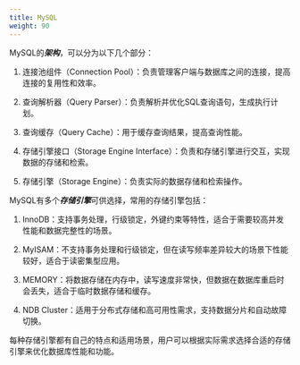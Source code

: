 ```yaml
---
title: MySQL
weight: 90
---
```


MySQL的***架构***，可以分为以下几个部分：

1. 连接池组件（Connection Pool）：负责管理客户端与数据库之间的连接，提高连接的复用性和效率。

2. 查询解析器（Query Parser）：负责解析并优化SQL查询语句，生成执行计划。

3. 查询缓存（Query Cache）：用于缓存查询结果，提高查询性能。

4. 存储引擎接口（Storage Engine Interface）：负责和存储引擎进行交互，实现数据的存储和检索。

5. 存储引擎（Storage Engine）：负责实际的数据存储和检索操作。



MySQL有多个***存储引擎***可供选择，常用的存储引擎包括：

1. InnoDB：支持事务处理，行级锁定，外键约束等特性，适合于需要较高并发性能和数据完整性的场景。

2. MyISAM：不支持事务处理和行级锁定，但在读写频率差异较大的场景下性能较好，适合于读密集型应用。

3. MEMORY：将数据存储在内存中，读写速度非常快，但数据在数据库重启时会丢失，适合于临时数据存储和缓存。

4. NDB Cluster：适用于分布式存储和高可用性需求，支持数据分片和自动故障切换。

每种存储引擎都有自己的特点和适用场景，用户可以根据实际需求选择合适的存储引擎来优化数据库性能和功能。
